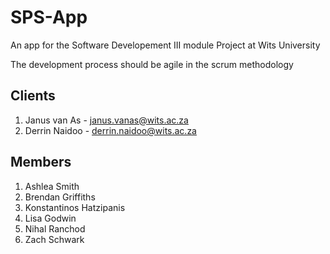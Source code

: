 # SPS-App

An app for the Software Developement III module Project at Wits University

The development process should be agile in the scrum methodology

## Clients

1. Janus van As - janus.vanas@wits.ac.za
2. Derrin Naidoo - derrin.naidoo@wits.ac.za

## Members

1. Ashlea Smith
3. Brendan Griffiths
4. Konstantinos Hatzipanis
2. Lisa Godwin
6. Nihal Ranchod
5. Zach Schwark
